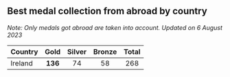 ## Best medal collection from abroad by country

*Note: Only medals got abroad are taken into account.*
*Updated on  6 August 2023*

| Country | Gold | Silver | Bronze | Total |
| :--- | :--: | :--: | :--: | :--: |
| Ireland | **136** | 74 | 58 | 268 |
